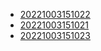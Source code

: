 - [20221003151022](/zet/20221003151022/README.md)
- [20221003151021](/zet/20221003151021/README.md)
- [20221003151023](/zet/20221003151023/README.md)
